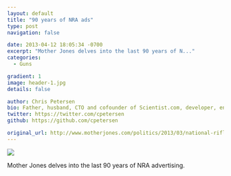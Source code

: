 ```yaml
---
layout: default
title: "90 years of NRA ads"
type: post
navigation: false

date: 2013-04-12 18:05:34 -0700
excerpt: "Mother Jones delves into the last 90 years of N..."
categories:
  - Guns

gradient: 1
image: header-1.jpg
details: false

author: Chris Petersen
bio: Father, husband, CTO and cofounder of Scientist.com, developer, entrepreneur and technologist.
twitter: https://twitter.com/cpetersen
github: https://github.com/cpetersen

original_url: http://www.motherjones.com/politics/2013/03/national-rifle-association-ads-history
---
```



  ![](/assets/import/7ffc788d9be0bc57725e2458ea359749.png)  

 Mother Jones delves into the last 90 years of NRA advertising.

